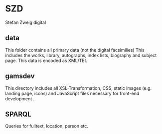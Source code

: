 # SZD
Stefan Zweig digital

## data

This folder contains all primary data (not the digital facsimilies) This includes the works, library, autographs, index lists, biography and subject page. This data is encoded as XML/TEI.

## gamsdev

This directory includes all XSL-Transformation, CSS, static images (e.g. landing page, icons) and JavaScript files necessary for front-end development
. 

## SPARQL

Queries for fulltext, location, person etc. 


